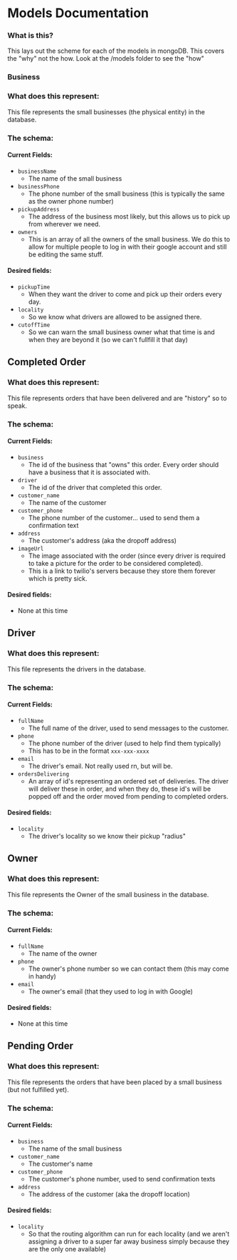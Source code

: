 # Models Documentation

### What is this?

This lays out the scheme for each of the models in mongoDB. This covers the "why" not the how. Look at the /models folder to see the "how"

### Business

### What does this represent:

This file represents the small businesses (the physical entity) in the database.

### The schema:

#### Current Fields:

- `businessName`
  - The name of the small business
- `businessPhone`
  - The phone number of the small business (this is typically the same as the owner phone number)
- `pickupAddress`
  - The address of the business most likely, but this allows us to pick up from wherever we need.
- `owners`
  - This is an array of all the owners of the small business. We do this to allow for multiple people to log in with their google account and still be editing the same stuff.

#### Desired fields:

- `pickupTime`
  - When they want the driver to come and pick up their orders every day.
- `locality`
  - So we know what drivers are allowed to be assigned there.
- `cutoffTime`
  - So we can warn the small business owner what that time is and when they are beyond it (so we can't fullfill it that day)

## Completed Order

### What does this represent:

This file represents orders that have been delivered and are "history" so to speak.

### The schema:

#### Current Fields:

- `business`
  - The id of the business that "owns" this order. Every order should have a business that it is associated with.
- `driver`
  - The id of the driver that completed this order.
- `customer_name`
  - The name of the customer
- `customer_phone`
  - The phone number of the customer... used to send them a confirmation text
- `address`
  - The customer's address (aka the dropoff address)
- `imageUrl`
  - The image associated with the order (since every driver is required to take a picture for the order to be considered completed).
  - This is a link to twilio's servers because they store them forever which is pretty sick.

#### Desired fields:

- None at this time

## Driver

### What does this represent:

This file represents the drivers in the database.

### The schema:

#### Current Fields:

- `fullName`
  - The full name of the driver, used to send messages to the customer.
- `phone`
  - The phone number of the driver (used to help find them typically)
  - This has to be in the format `xxx-xxx-xxxx`
- `email`
  - The driver's email. Not really used rn, but will be.
- `ordersDelivering`
  - An array of id's representing an ordered set of deliveries. The driver will deliver these in order, and when they do, these id's will be popped off and the order moved from pending to completed orders.

#### Desired fields:

- `locality`
  - The driver's locality so we know their pickup "radius"

## Owner

### What does this represent:

This file represents the Owner of the small business in the database.

### The schema:

#### Current Fields:

- `fullName`
  - The name of the owner
- `phone`
  - The owner's phone number so we can contact them (this may come in handy)
- `email`
  - The owner's email (that they used to log in with Google)

#### Desired fields:

- None at this time

## Pending Order

### What does this represent:

This file represents the orders that have been placed by a small business (but not fulfilled yet).

### The schema:

#### Current Fields:

- `business`
  - The name of the small business
- `customer_name`
  - The customer's name
- `customer_phone`
  - The customer's phone number, used to send confirmation texts
- `address`
  - The address of the customer (aka the dropoff location)

#### Desired fields:

- `locality`
  - So that the routing algorithm can run for each locality (and we aren't assigning a driver to a super far away business simply because they are the only one available)

